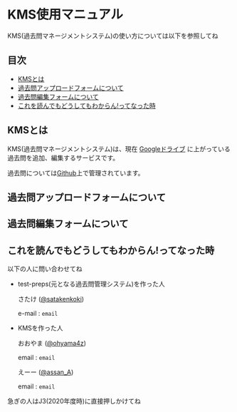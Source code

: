 # KMS使用マニュアル
KMS(過去問マネージメントシステム)の使い方については以下を参照してね
## 目次
* [KMSとは](#about)
* [過去問アップロードフォームについて](#upload)
* [過去問編集フォームについて](#edit)
* [これを読んでもどうしてもわからん!ってなった時](#help)

<a id="about"></a>
## KMSとは
KMS(過去問マネージメントシステム)は、現在 [Googleドライブ](https://drive.google.com/drive/u/0/folders/1_9maxePxGKNncFftuTUckgSsxZ8CaUd7) に上がっている過去問を追加、編集するサービスです。

過去問については[Github](https://github.com/satackey/test-preps/blob/master/README.md)上で管理されています。

<a id="upload"></a>
## 過去問アップロードフォームについて

<a id="edit"></a>
## 過去問編集フォームについて

<a id="help"></a>
## これを読んでもどうしてもわからん!ってなった時
以下の人に問い合わせてね

- test-preps(元となる過去問管理システム)を作った人

    さたけ ([@satakenkoki](https://twitter.com/satakenkoki))

    e-mail : `email`

- KMSを作った人

    おおやま ([@ohyama4z](https://twitter.com/ohyama4z))

    email : `email`

    えーー ([@assan_A](https://twitter.com/asann__A))

    email : `email`

急ぎの人はJ3(2020年度時)に直接押しかけてね

